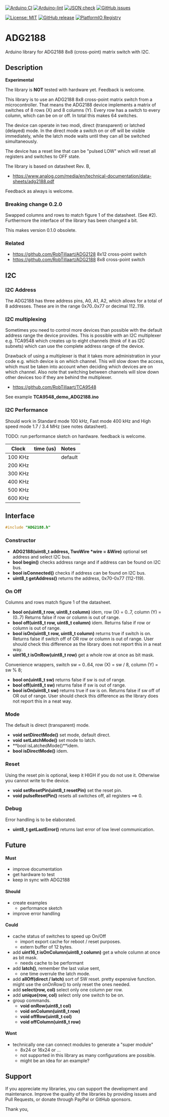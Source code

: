 
[![Arduino CI](https://github.com/RobTillaart/ADG2188/workflows/Arduino%20CI/badge.svg)](https://github.com/marketplace/actions/arduino_ci)
[![Arduino-lint](https://github.com/RobTillaart/ADG2188/actions/workflows/arduino-lint.yml/badge.svg)](https://github.com/RobTillaart/ADG2188/actions/workflows/arduino-lint.yml)
[![JSON check](https://github.com/RobTillaart/ADG2188/actions/workflows/jsoncheck.yml/badge.svg)](https://github.com/RobTillaart/ADG2188/actions/workflows/jsoncheck.yml)
[![GitHub issues](https://img.shields.io/github/issues/RobTillaart/ADG2188.svg)](https://github.com/RobTillaart/ADG2188/issues)

[![License: MIT](https://img.shields.io/badge/license-MIT-green.svg)](https://github.com/RobTillaart/ADG2188/blob/master/LICENSE)
[![GitHub release](https://img.shields.io/github/release/RobTillaart/ADG2188.svg?maxAge=3600)](https://github.com/RobTillaart/ADG2188/releases)
[![PlatformIO Registry](https://badges.registry.platformio.org/packages/robtillaart/library/ADG2188.svg)](https://registry.platformio.org/libraries/robtillaart/ADG2188)


# ADG2188

Arduino library for ADG2188 8x8 (cross-point) matrix switch with I2C.


## Description

**Experimental**

The library is **NOT** tested with hardware yet. Feedback is welcome.

This library is to use an ADG2188 8x8 cross-point matrix switch from a microcontroller.
That means the ADG2188 device implements a matrix of switches of 8 rows (X) and 8 columns (Y).
Every row has a switch to every column, which can be on or off.
In total this makes 64 switches.

The device can operate in two modi, direct (transparent) or latched (delayed) mode.
In the direct mode a switch on or off will be visible immediately, while the latch mode 
waits until they can all be switched simultaneously.

The device has a reset line that can be "pulsed LOW" which will reset 
all registers and switches to OFF state.

The library is based on datasheet Rev. B,

- https://www.analog.com/media/en/technical-documentation/data-sheets/adg2188.pdf

Feedback as always is welcome.


### Breaking change 0.2.0

Swapped columns and rows to match figure 1 of the datasheet. (See #2).
Furthermore the interface of the library has been changed a bit.

This makes version 0.1.0 obsolete.


### Related

- https://github.com/RobTillaart/ADG2128 8x12 cross-point switch
- https://github.com/RobTillaart/ADG2188 8x8 cross-point switch


## I2C

### I2C Address

The ADG2188 has three address pins, A0, A1, A2, which allows for a total of 
8 addresses. These are in the range 0x70..0x77  or decimal 112..119.


### I2C multiplexing

Sometimes you need to control more devices than possible with the default
address range the device provides.
This is possible with an I2C multiplexer e.g. TCA9548 which creates up
to eight channels (think of it as I2C subnets) which can use the complete
address range of the device.

Drawback of using a multiplexer is that it takes more administration in
your code e.g. which device is on which channel.
This will slow down the access, which must be taken into account when
deciding which devices are on which channel.
Also note that switching between channels will slow down other devices
too if they are behind the multiplexer.

- https://github.com/RobTillaart/TCA9548

See example **TCA9548_demo_ADG2188.ino**


### I2C Performance

Should work in Standard mode 100 kHz, Fast mode 400 kHz and
High speed mode 1.7 / 3.4 MHz (see notes datasheet).

TODO: run performance sketch on hardware. feedback is welcome.

|  Clock     |  time (us)  |  Notes  |
|:----------:|:-----------:|:--------|
|   100 KHz  |             |  default
|   200 KHz  |             |
|   300 KHz  |             |
|   400 KHz  |             |
|   500 KHz  |             |
|   600 KHz  |             |


## Interface

```cpp
#include "ADG2188.h"
```

### Constructor

- **ADG2188(uint8_t address, TwoWire \*wire = &Wire)** optional set address and select I2C bus.
- **bool begin()** checks address range and if address can be found on I2C bus.
- **bool isConnected()** checks if address can be found on I2C bus.
- **uint8_t getAddress()** returns the address, 0x70-0x77 (112-119).


### On Off

Columns and rows match figure 1 of the datasheet.

- **bool on(uint8_t row, uint8_t column)** idem, row (X) = 0..7, column (Y) = (0..7)
Returns false if row or column is out of range.
- **bool off(uint8_t row, uint8_t column)** idem.
Returns false if row or column is out of range.
- **bool isOn(uint8_t row, uint8_t column)** returns true if switch is on.
Returns false if switch off of OR row or column is out of range.
User should check this difference as the library does not report this in a neat way.
- **uint16_t isOnRow(uint8_t row)** get a whole row at once as bit mask.


Convenience wrappers, switch sw = 0..64, row (X) = sw / 8, column (Y) = sw % 8;
- **bool on(uint8_t sw)** returns false if sw is out of range.
- **bool off(uint8_t sw)** returns false if sw is out of range.
- **bool isOn(uint8_t sw)** returns true if sw is on.
Returns false if sw off of OR out of range.
User should check this difference as the library does not report this in a neat way.


### Mode

The default is direct (transparent) mode.

- **void setDirectMode()** set mode, default direct.
- **void setLatchMode()** set mode to latch.
- **bool isLatchedMode()**idem.
- **bool isDirectMode()** idem.


### Reset

Using the reset pin is optional, keep it HIGH if you do not use it.
Otherwise you cannot write to the device.

- **void setResetPin(uint8_t resetPin)** set the reset pin.
- **void pulseResetPin()** resets all switches off, all registers ==> 0.


### Debug

Error handling is to be elaborated.

- **uint8_t getLastError()** returns last error of low level communication.


## Future

#### Must

- improve documentation
- get hardware to test
- keep in sync with ADG2188

#### Should

- create examples
  - performance sketch
- improve error handling

#### Could

- cache status of switches to speed up On/Off
  - import export cache for reboot / reset purposes.
  - extern buffer of 12 bytes.
- add **uint16_t isOnColumn(uint8_t column)** get a whole column at once as bit mask.
  - needs cache to be performant
- add **latch()**, remember the last value sent,
  - one time overrule the latch mode.
- add **allOff(direct / latch)** sort of SW reset.
  pretty expensive function. might use the onOnRow() to only reset the ones needed.
- add **select(row, col)** select only one column per row.
- add **unique(row, col)** select only one switch to be on.
- group commands.
  - **void onRow(uint8_t col)**
  - **void onColumn(uint8_t row)**
  - **void offRow(uint8_t col)**
  - **void offColumn(uint8_t row)**

#### Wont

- technically one can connect modules to generate a "super module"
  - 8x24 or 16x24 or ...
  - not supported in this library as many configurations are possible.
  - might be an idea for an example?

## Support

If you appreciate my libraries, you can support the development and maintenance.
Improve the quality of the libraries by providing issues and Pull Requests, or
donate through PayPal or GitHub sponsors.

Thank you,


